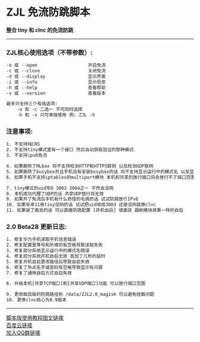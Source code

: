 # ZJL 免流防跳脚本
**整合 tiny 和 clnc 的免流防跳**

****
### ZJL核心使用选项（不带参数）:

```txt
-o 或 --open                   开启免流
-c 或 --close                  关闭免流
-d 或 --display                显示界面
-i 或 --info                   显示信息
-h 或 --help                   查看帮助
-v 或 --version                查看版本

最多只支持三个有效选项:
	-o 和 -c 二选一 不可同时选择
	-h 和 -v 只可单独使用 例: ZJL -h
```

### 注意事项:
```txt
1. 不支持纯CNS
2. 不支持tiny模式里有一个接口 然后自动获取验证的那种模式
3. 不支持ipv6免流

4. 如果删除了MLbox 将不支持检测HTTP和HTTPS联网 以及检测UDP联网
5. 如果删除了busybox并且手机没有安装busybox的话 将不支持显示运行中的模式名 以及显示已用流量
6. 如果手机不支持iptables的multiport模块 本机和共享的放行端口将会放行不了端口范围

7. tiny模式的uid写0 3003 3004之一 不然会没网
8. 本机成功代理了UDP的话 共享UDP放行将无效
9. 如果开了免流后手机有什么奇怪的毛病的话 试试防跳放行IPv6
10. 如果安卓11用tiny没网的话 试试把uid改成3003 还是没网就换clnc
11. 如果装了面具的话 可以直接防跳配置 [开机自启] 填面具 跟刷模块效果一样的自启
```

### 2.0 Beta28 更新日志:
```txt
1. 修复华为手机读取手机信息错误
2. 修复配置里等号和所填的有空格导致读取失败
3. 修复部分系统显示运行中的模式名错误
4. 修复部分系统开机自启无效 我加了几秒的延时
5. 修复开机自启更改路径后导致自启失效
6. 修复了热点名字或密码有空格导致显示有问题
7. 修复了通用自启方式自启失效

8. 升级本机[共享TCP端口]和[共享UDP端口]功能 可以放行端口范围

9. 更改面具版的防跳路径到 /data/ZJL2.0_magisk 可以避免挂载问题
10. 更换clnc核心为0.9版本
```

****

[脚本版使用教程图文链接](https://eternalpain.github.io/ "脚本版使用教程")  
[百度云链接](https://pan.baidu.com/s/1k-GrWbXCVlpLhC7y8IIUog "ZJL")  
[加入QQ群链接](https://qm.qq.com/cgi-bin/qm/qr?k=E3gr0d4kQnGioQ0CJBx5zS_KcB120aS_&jump_from=webapi "加入龍哥交流群")
